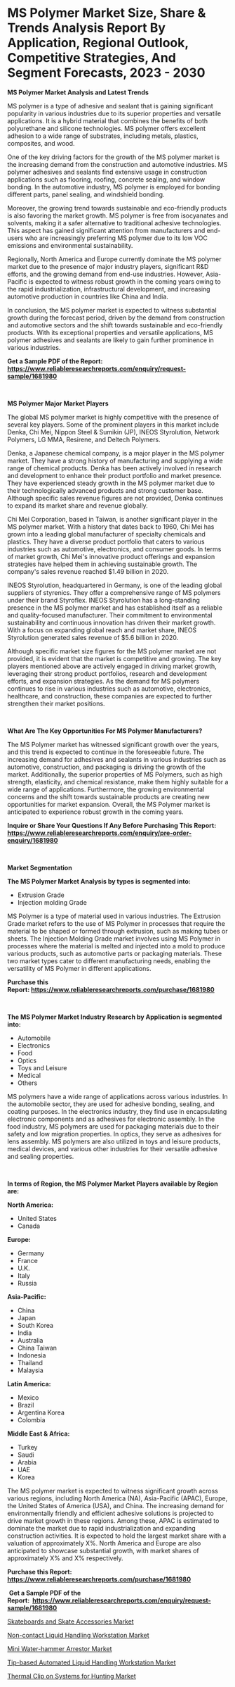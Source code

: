 <p><h1>MS Polymer Market Size, Share & Trends Analysis Report By Application, Regional Outlook, Competitive Strategies, And Segment Forecasts, 2023 - 2030</h1></p><p><strong>MS Polymer Market Analysis and Latest Trends</strong></p>
<p><p>MS polymer is a type of adhesive and sealant that is gaining significant popularity in various industries due to its superior properties and versatile applications. It is a hybrid material that combines the benefits of both polyurethane and silicone technologies. MS polymer offers excellent adhesion to a wide range of substrates, including metals, plastics, composites, and wood.</p><p>One of the key driving factors for the growth of the MS polymer market is the increasing demand from the construction and automotive industries. MS polymer adhesives and sealants find extensive usage in construction applications such as flooring, roofing, concrete sealing, and window bonding. In the automotive industry, MS polymer is employed for bonding different parts, panel sealing, and windshield bonding.</p><p>Moreover, the growing trend towards sustainable and eco-friendly products is also favoring the market growth. MS polymer is free from isocyanates and solvents, making it a safer alternative to traditional adhesive technologies. This aspect has gained significant attention from manufacturers and end-users who are increasingly preferring MS polymer due to its low VOC emissions and environmental sustainability.</p><p>Regionally, North America and Europe currently dominate the MS polymer market due to the presence of major industry players, significant R&D efforts, and the growing demand from end-use industries. However, Asia-Pacific is expected to witness robust growth in the coming years owing to the rapid industrialization, infrastructural development, and increasing automotive production in countries like China and India.</p><p>In conclusion, the MS polymer market is expected to witness substantial growth during the forecast period, driven by the demand from construction and automotive sectors and the shift towards sustainable and eco-friendly products. With its exceptional properties and versatile applications, MS polymer adhesives and sealants are likely to gain further prominence in various industries.</p></p>
<p><strong>Get a Sample PDF of the Report:&nbsp; <a href="https://www.reliableresearchreports.com/enquiry/request-sample/1681980">https://www.reliableresearchreports.com/enquiry/request-sample/1681980</a></strong></p>
<p>&nbsp;</p>
<p><strong>MS Polymer Major Market Players</strong></p>
<p><p>The global MS polymer market is highly competitive with the presence of several key players. Some of the prominent players in this market include Denka, Chi Mei, Nippon Steel & Sumikin (JP), INEOS Styrolution, Network Polymers, LG MMA, Resirene, and Deltech Polymers.</p><p>Denka, a Japanese chemical company, is a major player in the MS polymer market. They have a strong history of manufacturing and supplying a wide range of chemical products. Denka has been actively involved in research and development to enhance their product portfolio and market presence. They have experienced steady growth in the MS polymer market due to their technologically advanced products and strong customer base. Although specific sales revenue figures are not provided, Denka continues to expand its market share and revenue globally.</p><p>Chi Mei Corporation, based in Taiwan, is another significant player in the MS polymer market. With a history that dates back to 1960, Chi Mei has grown into a leading global manufacturer of specialty chemicals and plastics. They have a diverse product portfolio that caters to various industries such as automotive, electronics, and consumer goods. In terms of market growth, Chi Mei's innovative product offerings and expansion strategies have helped them in achieving sustainable growth. The company's sales revenue reached $1.49 billion in 2020.</p><p>INEOS Styrolution, headquartered in Germany, is one of the leading global suppliers of styrenics. They offer a comprehensive range of MS polymers under their brand Styroflex. INEOS Styrolution has a long-standing presence in the MS polymer market and has established itself as a reliable and quality-focused manufacturer. Their commitment to environmental sustainability and continuous innovation has driven their market growth. With a focus on expanding global reach and market share, INEOS Styrolution generated sales revenue of $5.6 billion in 2020.</p><p>Although specific market size figures for the MS polymer market are not provided, it is evident that the market is competitive and growing. The key players mentioned above are actively engaged in driving market growth, leveraging their strong product portfolios, research and development efforts, and expansion strategies. As the demand for MS polymers continues to rise in various industries such as automotive, electronics, healthcare, and construction, these companies are expected to further strengthen their market positions.</p></p>
<p>&nbsp;</p>
<p><strong>What Are The Key Opportunities For MS Polymer Manufacturers?</strong></p>
<p><p>The MS Polymer market has witnessed significant growth over the years, and this trend is expected to continue in the foreseeable future. The increasing demand for adhesives and sealants in various industries such as automotive, construction, and packaging is driving the growth of the market. Additionally, the superior properties of MS Polymers, such as high strength, elasticity, and chemical resistance, make them highly suitable for a wide range of applications. Furthermore, the growing environmental concerns and the shift towards sustainable products are creating new opportunities for market expansion. Overall, the MS Polymer market is anticipated to experience robust growth in the coming years.</p></p>
<p><strong>Inquire or Share Your Questions If Any Before Purchasing This Report: <a href="https://www.reliableresearchreports.com/enquiry/pre-order-enquiry/1681980">https://www.reliableresearchreports.com/enquiry/pre-order-enquiry/1681980</a></strong></p>
<p>&nbsp;</p>
<p><strong>Market Segmentation</strong></p>
<p><strong>The MS Polymer Market Analysis by types is segmented into:</strong></p>
<p><ul><li>Extrusion Grade</li><li>Injection molding Grade</li></ul></p>
<p><p>MS Polymer is a type of material used in various industries. The Extrusion Grade market refers to the use of MS Polymer in processes that require the material to be shaped or formed through extrusion, such as making tubes or sheets. The Injection Molding Grade market involves using MS Polymer in processes where the material is melted and injected into a mold to produce various products, such as automotive parts or packaging materials. These two market types cater to different manufacturing needs, enabling the versatility of MS Polymer in different applications.</p></p>
<p><strong>Purchase this Report:&nbsp;<a href="https://www.reliableresearchreports.com/purchase/1681980">https://www.reliableresearchreports.com/purchase/1681980</a></strong></p>
<p>&nbsp;</p>
<p><strong>The MS Polymer Market Industry Research by Application is segmented into:</strong></p>
<p><ul><li>Automobile</li><li>Electronics</li><li>Food</li><li>Optics</li><li>Toys and Leisure</li><li>Medical</li><li>Others</li></ul></p>
<p><p>MS polymers have a wide range of applications across various industries. In the automobile sector, they are used for adhesive bonding, sealing, and coating purposes. In the electronics industry, they find use in encapsulating electronic components and as adhesives for electronic assembly. In the food industry, MS polymers are used for packaging materials due to their safety and low migration properties. In optics, they serve as adhesives for lens assembly. MS polymers are also utilized in toys and leisure products, medical devices, and various other industries for their versatile adhesive and sealing properties.</p></p>
<p>&nbsp;</p>
<p><strong>In terms of Region, the MS Polymer Market Players available by Region are:</strong></p>
<p>
    <p> <strong> North America: </strong>
        <ul>
            <li>United States</li>
            <li>Canada</li>
        </ul>
        </p> 
    <p> <strong> Europe: </strong>
        <ul>
            <li>Germany</li>
            <li>France</li>
            <li>U.K.</li>
            <li>Italy</li>
            <li>Russia</li>
        </ul>
        </p> 
    <p> <strong> Asia-Pacific: </strong>
        <ul>
            <li>China</li>
            <li>Japan</li>
            <li>South Korea</li>
            <li>India</li>
            <li>Australia</li>
            <li>China Taiwan</li>
            <li>Indonesia</li>
            <li>Thailand</li>
            <li>Malaysia</li>
        </ul>
        </p> 
    <p> <strong> Latin America: </strong>
        <ul>
            <li>Mexico</li>
            <li>Brazil</li>
            <li>Argentina Korea</li>
            <li>Colombia</li>
        </ul>
        </p> 
    <p> <strong> Middle East & Africa: </strong>
        <ul>
            <li>Turkey</li>
            <li>Saudi</li>
            <li>Arabia</li>
            <li>UAE</li>
            <li>Korea</li>
        </ul>
    </p>
    </p>
<p><p>The MS polymer market is expected to witness significant growth across various regions, including North America (NA), Asia-Pacific (APAC), Europe, the United States of America (USA), and China. The increasing demand for environmentally friendly and efficient adhesive solutions is projected to drive market growth in these regions. Among these, APAC is estimated to dominate the market due to rapid industrialization and expanding construction activities. It is expected to hold the largest market share with a valuation of approximately X%. North America and Europe are also anticipated to showcase substantial growth, with market shares of approximately X% and X% respectively.</p></p>
<p><strong>Purchase this Report: <a href="https://www.reliableresearchreports.com/purchase/1681980">https://www.reliableresearchreports.com/purchase/1681980</a></strong></p>
<p>&nbsp;<strong>Get a Sample PDF of the Report:&nbsp;&nbsp;<a href="https://www.reliableresearchreports.com/enquiry/request-sample/1681980">https://www.reliableresearchreports.com/enquiry/request-sample/1681980</a></strong></p>
<p><strong></strong></p>
<p><p><a href="https://medium.com/@margaretlee84/skateboards-and-skate-accessories-market-analysis-its-cagr-market-segmentation-and-global-5f00a558f475">Skateboards and Skate Accessories Market</a></p><p><a href="https://medium.com/@bradomar67436/non-contact-liquid-handling-workstation-market-research-report-its-history-and-forecast-2023-to-96430932be17">Non-contact Liquid Handling Workstation Market</a></p><p><a href="https://medium.com/@sandramurphy56/mini-water-hammer-arrestor-market-trends-forecast-and-competitive-analysis-to-2030-51b1d9a30c00">Mini Water-hammer Arrestor Market</a></p><p><a href="https://medium.com/@colinom786578/tip-based-automated-liquid-handling-workstation-market-trends-forecast-and-competitive-analysis-40496305eb47">Tip-based Automated Liquid Handling Workstation Market</a></p><p><a href="https://medium.com/@debramedina73/thermal-clip-on-systems-for-hunting-market-size-cagr-trends-2024-2030-363cd1f1f9c7">Thermal Clip on Systems for Hunting Market</a></p></p>